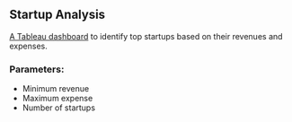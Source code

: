 ## Startup Analysis

[A Tableau dashboard](https://public.tableau.com/profile/christie8812#!/vizhome/StartupAnalysis_15523489788880/Dashboard1) to identify top startups based on their revenues and expenses. 

### Parameters:

* Minimum revenue
* Maximum expense
* Number of startups 
